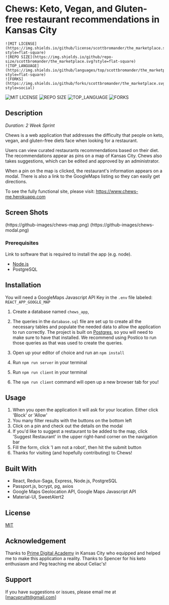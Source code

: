 # Chews: Keto, Vegan, and Gluten-free restaurant recommendations in Kansas City

```
![MIT LICENSE](https://img.shields.io/github/license/scottbromander/the_marketplace.svg?style=flat-square)
![REPO SIZE](https://img.shields.io/github/repo-size/scottbromander/the_marketplace.svg?style=flat-square)
![TOP_LANGUAGE](https://img.shields.io/github/languages/top/scottbromander/the_marketplace.svg?style=flat-square)
![FORKS](https://img.shields.io/github/forks/scottbromander/the_marketplace.svg?style=social)
```
![MIT LICENSE](https://img.shields.io/github/license/scottbromander/the_marketplace.svg?style=flat-square)
![REPO SIZE](https://img.shields.io/github/repo-size/scottbromander/the_marketplace.svg?style=flat-square)
![TOP_LANGUAGE](https://img.shields.io/github/languages/top/scottbromander/the_marketplace.svg?style=flat-square)
![FORKS](https://img.shields.io/github/forks/scottbromander/the_marketplace.svg?style=social)

## Description

_Duration: 2 Week Sprint_

Chews is a web application that addresses the difficulty that people on keto, vegan, and gluten-free diets face when looking for a restaurant. 

Users can view curated restaurants recommendations based on their diet. The recommendations appear as pins on a map of Kansas City. Chews also takes suggestions, which can be edited and approved by an administrator.

When a pin on the map is clicked, the restaurant's information appears on a modal. There is also a link to the GoogleMaps listing so they can easily get directions.

To see the fully functional site, please visit: https://www.chews-me.herokuapp.com

## Screen Shots

(https://github-images/chews-map.png)
(https://github-images/chews-modal.png)


### Prerequisites

Link to software that is required to install the app (e.g. node).

- [Node.js](https://nodejs.org/en/)
- PostgreSQL

## Installation

You will need a GoogleMaps Javascript API Key in the `.env` file labeled:
`REACT_APP_GOOGLE_MAP`

1. Create a database named `chews_app`,
2. The queries in the `database.sql` file are set up to create all the necessary tables and populate the needed data to allow the application to run correctly. The project is built on [Postgres](https://www.postgresql.org/download/), so you will need to make sure to have that installed. We recommend using Postico to run those queries as that was used to create the queries.

3. Open up your editor of choice and run an `npm install`
4. Run `npm run server` in your terminal
5. Run `npm run client` in your terminal
6. The `npm run client` command will open up a new browser tab for you!

## Usage

1. When you open the application it will ask for your location. Either click 'Block' or 'Allow'
2. You many filter results with the buttons on the bottom left
3. Click on a pin and check out the details on the modal
4. If you'd like to suggest a restaurant to be added to the map, click 'Suggest Restaurant' in the upper right-hand corner on the navigation bar
5. Fill the form, click 'I am not a robot', then hit the submit button
6. Thanks for visiting (and hopefully contributing) to Chews!

## Built With

- React, Redux-Saga, Express, Node.js, PostgreSQL
- Passport.js, bcrypt, pg, axios
- Google Maps Geolocation API, Google Maps Javascript API
- Material-UI, SweetAlert2

## License
[MIT](https://choosealicense.com/licenses/mit/)

## Acknowledgement
Thanks to [Prime Digital Academy](www.primeacademy.io) in Kansas City who equipped and helped me to make this application a reality. Thanks to Spencer for his keto enthusiasm and Peg teaching me about Celiac's!

## Support
If you have suggestions or issues, please email me at [macypruitt@gmail.com]
